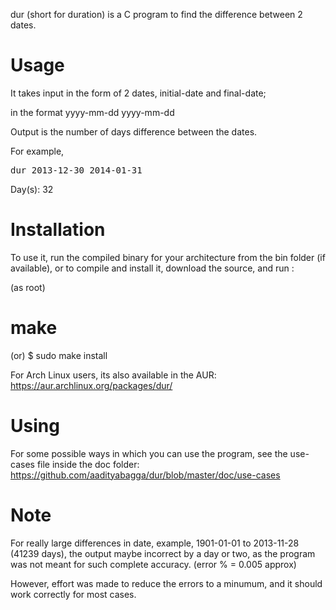 dur (short for duration) is a C program to find the difference between 2 dates.

# Usage

It takes input in the form of 2 dates, initial-date and final-date;

in the format yyyy-mm-dd yyyy-mm-dd

Output is the number of days difference between the dates.

For example,

<pre>
dur 2013-12-30 2014-01-31
</pre>

Day(s): 32

# Installation

To use it, run the compiled binary for your architecture from the bin folder (if available),
or to compile and install it, download the source, and run :

(as root)
 # make

(or)
 $ sudo make install

For Arch Linux users, its also available in the AUR:
https://aur.archlinux.org/packages/dur/

# Using

For some possible ways in which you can use the program, see the use-cases file inside the doc folder:
https://github.com/aadityabagga/dur/blob/master/doc/use-cases

# Note

For really large differences in date, example, 1901-01-01 to 2013-11-28 (41239 days),
the output maybe incorrect by a day or two, as the program was not meant for such complete accuracy.
(error % = 0.005 approx)

However, effort was made to reduce the errors to a minumum, and it should work correctly for most cases.
